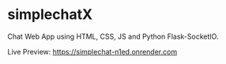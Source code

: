 # simplechatX
Chat Web App using HTML, CSS, JS and Python Flask-SocketIO.

Live Preview: https://simplechat-n1ed.onrender.com
